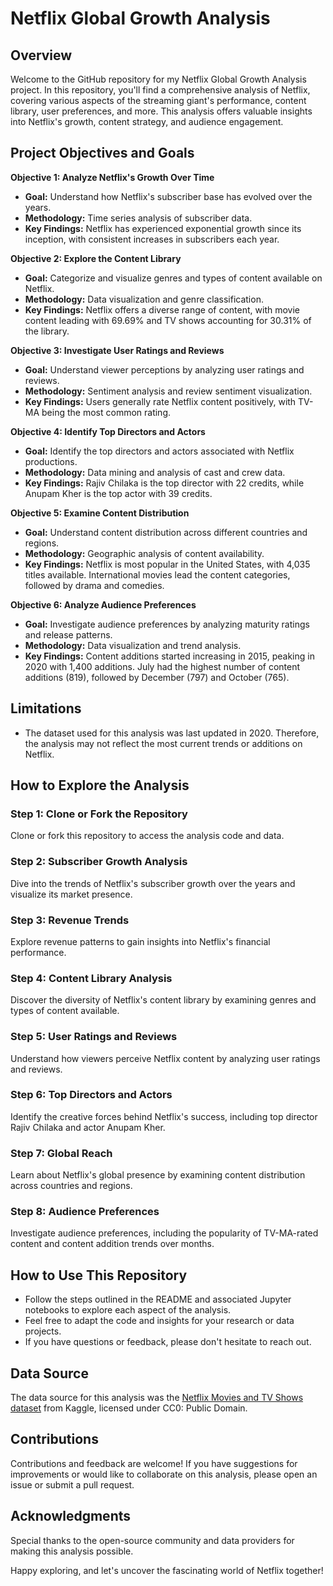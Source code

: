 # Netflix Global Growth Analysis

## Overview

Welcome to the GitHub repository for my Netflix Global Growth Analysis project. In this repository, you'll find a comprehensive analysis of Netflix, covering various aspects of the streaming giant's performance, content library, user preferences, and more. This analysis offers valuable insights into Netflix's growth, content strategy, and audience engagement.

## Project Objectives and Goals

**Objective 1: Analyze Netflix's Growth Over Time**

- **Goal:** Understand how Netflix's subscriber base has evolved over the years.
- **Methodology:** Time series analysis of subscriber data.
- **Key Findings:** Netflix has experienced exponential growth since its inception, with consistent increases in subscribers each year.

**Objective 2: Explore the Content Library**

- **Goal:** Categorize and visualize genres and types of content available on Netflix.
- **Methodology:** Data visualization and genre classification.
- **Key Findings:** Netflix offers a diverse range of content, with movie content leading with 69.69% and TV shows accounting for 30.31% of the library.

**Objective 3: Investigate User Ratings and Reviews**

- **Goal:** Understand viewer perceptions by analyzing user ratings and reviews.
- **Methodology:** Sentiment analysis and review sentiment visualization.
- **Key Findings:** Users generally rate Netflix content positively, with TV-MA being the most common rating.

**Objective 4: Identify Top Directors and Actors**

- **Goal:** Identify the top directors and actors associated with Netflix productions.
- **Methodology:** Data mining and analysis of cast and crew data.
- **Key Findings:** Rajiv Chilaka is the top director with 22 credits, while Anupam Kher is the top actor with 39 credits.

**Objective 5: Examine Content Distribution**

- **Goal:** Understand content distribution across different countries and regions.
- **Methodology:** Geographic analysis of content availability.
- **Key Findings:** Netflix is most popular in the United States, with 4,035 titles available. International movies lead the content categories, followed by drama and comedies.

**Objective 6: Analyze Audience Preferences**

- **Goal:** Investigate audience preferences by analyzing maturity ratings and release patterns.
- **Methodology:** Data visualization and trend analysis.
- **Key Findings:** Content additions started increasing in 2015, peaking in 2020 with 1,400 additions. July had the highest number of content additions (819), followed by December (797) and October (765).

## Limitations

- The dataset used for this analysis was last updated in 2020. Therefore, the analysis may not reflect the most current trends or additions on Netflix.

## How to Explore the Analysis

### Step 1: Clone or Fork the Repository

Clone or fork this repository to access the analysis code and data.

### Step 2: Subscriber Growth Analysis

Dive into the trends of Netflix's subscriber growth over the years and visualize its market presence.

### Step 3: Revenue Trends

Explore revenue patterns to gain insights into Netflix's financial performance.

### Step 4: Content Library Analysis

Discover the diversity of Netflix's content library by examining genres and types of content available.

### Step 5: User Ratings and Reviews

Understand how viewers perceive Netflix content by analyzing user ratings and reviews.

### Step 6: Top Directors and Actors

Identify the creative forces behind Netflix's success, including top director Rajiv Chilaka and actor Anupam Kher.

### Step 7: Global Reach

Learn about Netflix's global presence by examining content distribution across countries and regions.

### Step 8: Audience Preferences

Investigate audience preferences, including the popularity of TV-MA-rated content and content addition trends over months.

## How to Use This Repository

- Follow the steps outlined in the README and associated Jupyter notebooks to explore each aspect of the analysis.
- Feel free to adapt the code and insights for your research or data projects.
- If you have questions or feedback, please don't hesitate to reach out.

## Data Source

The data source for this analysis was the [Netflix Movies and TV Shows dataset](https://www.kaggle.com/shivamb/netflix-shows) from Kaggle, licensed under CC0: Public Domain.

## Contributions

Contributions and feedback are welcome! If you have suggestions for improvements or would like to collaborate on this analysis, please open an issue or submit a pull request.

## Acknowledgments

Special thanks to the open-source community and data providers for making this analysis possible.

Happy exploring, and let's uncover the fascinating world of Netflix together!
